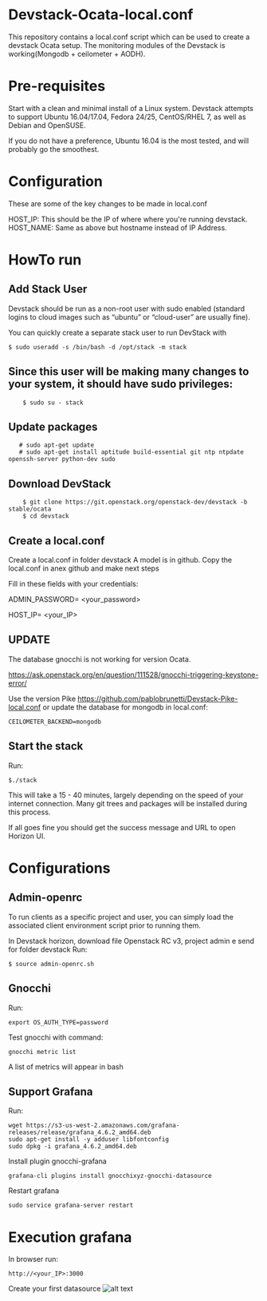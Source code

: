 # Devstack-Ocata-local.conf
This repository contains a local.conf script which can be used to create a devstack Ocata setup. The monitoring modules of the Devstack is working(Mongodb + ceilometer + AODH). 

# Pre-requisites
Start with a clean and minimal install of a Linux system. Devstack attempts to support Ubuntu 16.04/17.04, Fedora 24/25, CentOS/RHEL 7, as well as Debian and OpenSUSE.

If you do not have a preference, Ubuntu 16.04 is the most tested, and will probably go the smoothest.

# Configuration
These are some of the key changes to be made in local.conf

HOST_IP: This should be the IP of where where you're running devstack. HOST_NAME: Same as above but hostname instead of IP Address.

# HowTo run

## Add Stack User

Devstack should be run as a non-root user with sudo enabled (standard logins to cloud images such as “ubuntu” or “cloud-user” are usually fine).

You can quickly create a separate stack user to run DevStack with

``` $ sudo useradd -s /bin/bash -d /opt/stack -m stack ```

## Since this user will be making many changes to your system, it should have sudo privileges:

``` $ echo "stack ALL=(ALL) NOPASSWD: ALL" | sudo tee /etc/sudoers.d/stack 
    $ sudo su - stack 
```
## Update packages
```
   # sudo apt-get update
   # sudo apt-get install aptitude build-essential git ntp ntpdate   openssh-server python-dev sudo
```

## Download DevStack
```  
    $ git clone https://git.openstack.org/openstack-dev/devstack -b stable/ocata
    $ cd devstack
``` 

## Create a local.conf
Create a local.conf in folder devstack
A model is in github. Copy the local.conf in anex github and make next steps  

Fill in these fields with your credentials:

ADMIN_PASSWORD= <your_password>

HOST_IP= <your_IP>

## UPDATE

The database gnocchi is not working for version Ocata. 

https://ask.openstack.org/en/question/111528/gnocchi-triggering-keystone-error/

Use the version Pike https://github.com/pablobrunetti/Devstack-Pike-local.conf  or update the database for mongodb in local.conf:

```
CEILOMETER_BACKEND=mongodb
``` 



## Start the stack
Run:
``` 
$./stack 
```

This will take a 15 - 40 minutes, largely depending on the speed of your internet connection. Many git trees and packages will be installed during this process.

If all goes fine you should get the success message and URL to open Horizon UI.

# Configurations
## Admin-openrc
To run clients as a specific project and user, you can simply load the associated client environment script prior to running them. 

In Devstack horizon, download file Openstack RC v3, project admin e send for folder devstack
Run:
``` 
$ source admin-openrc.sh 
```

## Gnocchi
Run:
``` 
export OS_AUTH_TYPE=password 
```

Test gnocchi with command: 
``` 
gnocchi metric list
```
A list of metrics will appear in bash

## Support Grafana
Run:
```
wget https://s3-us-west-2.amazonaws.com/grafana-releases/release/grafana_4.6.2_amd64.deb
sudo apt-get install -y adduser libfontconfig
sudo dpkg -i grafana_4.6.2_amd64.deb
```
Install plugin gnocchi-grafana

```grafana-cli plugins install gnocchixyz-gnocchi-datasource```

Restart grafana

```sudo service grafana-server restart```

# Execution grafana
In browser run:
```
http://<your_IP>:3000
```
Create your first datasource
![alt text](https://github.com/pablobrunetti/Devstack-Ocata-local.conf/blob/master/datasource_grafana_pike.png)












